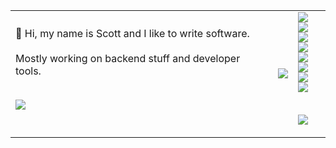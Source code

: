 <table>
<tr>
<!-- <th>  </th>
<th>  </th> -->
</tr>
<tr>
<td>
👋 Hi, my name is Scott and I like to write software.
<br><br>
Mostly working on backend stuff and developer tools.
<br><br>

  ![](https://api.githubtrends.io/user/svg/osteensco/langs?time_range=one_year&group=other&compact=True&theme=dark&raw=true)
 

</td>
<td>
  
![](https://api.githubtrends.io/user/svg/osteensco/repos?time_range=one_year&group=other&theme=dark&raw=true)
  
  <!-- [![Top Langs](https://github-readme-stats.vercel.app/api/top-langs/?username=osteensco&theme=tokyonight&hide=jupyter+notebook&layout=pie)](https://github.com/anuraghazra/github-readme-stats)
-->

</td>
<td>
  <img src="https://skillicons.dev/icons?i=go" />
  <img src="https://skillicons.dev/icons?i=py" />
  <br>
  <img src="https://skillicons.dev/icons?i=ts" />
  <img src="https://skillicons.dev/icons?i=js" />
  <br>
  <img src="https://skillicons.dev/icons?i=lua" />
  <img src="https://skillicons.dev/icons?i=bash" />
  <br>
  <img src="https://skillicons.dev/icons?i=html" />
  <img src="https://skillicons.dev/icons?i=css" />
  <br>
  <br>
  
  ![](https://komarev.com/ghpvc/?username=osteensco&color=blueviolet&abbreviated=true&style=plastic)
</td>

</tr>
</table>

